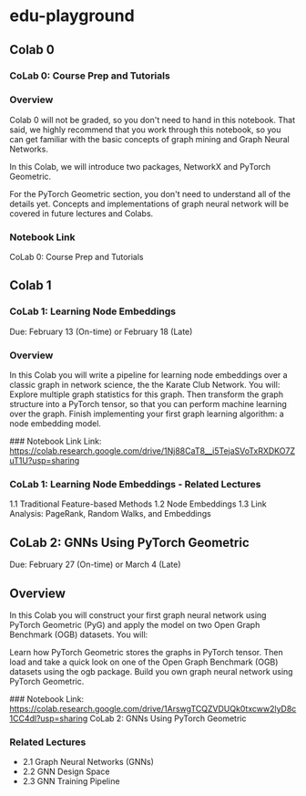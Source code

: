 # edu-playground

## Colab 0

### CoLab 0: Course Prep and Tutorials
 
### Overview
Colab 0 will not be graded, so you don't need to hand in this notebook. That said, we highly recommend that you work through this notebook, so you can get familiar with the basic concepts of graph mining and Graph Neural Networks.

In this Colab, we will introduce two packages, NetworkX and PyTorch Geometric.

For the PyTorch Geometric section, you don't need to understand all of the details yet. Concepts and implementations of graph neural network will be covered in future lectures and Colabs.

### Notebook Link
CoLab 0: Course Prep and Tutorials


## Colab 1

### CoLab 1: Learning Node Embeddings
Due: February 13 (On-time) or February 18 (Late)
 
### Overview
In this Colab you will write a pipeline for learning node embeddings over a classic graph in network science, the the Karate Club Network. You will:
Explore multiple graph statistics for this graph.
Then transform the graph structure into a PyTorch tensor, so that you can perform machine learning over the graph.
Finish implementing your first graph learning algorithm: a node embedding model.

### Notebook Link
Link: https://colab.research.google.com/drive/1Nj88CaT8__i5TejaSVoTxRXDKO7ZuT1U?usp=sharing

### CoLab 1: Learning Node Embeddings - Related Lectures
1.1 Traditional Feature-based Methods
1.2 Node Embeddings
1.3 Link Analysis: PageRank, Random Walks, and Embeddings


## CoLab 2: GNNs Using PyTorch Geometric
Due: February 27 (On-time) or March 4 (Late)
 


## Overview
In this Colab you will construct your first graph neural network using PyTorch Geometric (PyG) and apply the model on two Open Graph Benchmark (OGB) datasets. You will:

Learn how PyTorch Geometric stores the graphs in PyTorch tensor.
Then load and take a quick look on one of the Open Graph Benchmark (OGB) datasets using the ogb package.
Build you own graph neural network using PyTorch Geometric.

### Notebook 
Link: https://colab.research.google.com/drive/1ArswgTCQZVDUQk0txcww2lyD8c1CC4dl?usp=sharing
CoLab 2: GNNs Using PyTorch Geometric

### Related Lectures
- 2.1 Graph Neural Networks (GNNs)
- 2.2 GNN Design Space
- 2.3 GNN Training Pipeline


